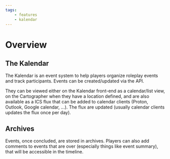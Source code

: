 ```yaml
---
tags:
    - features
    - kalendar
---
```


# Overview

## The Kalendar

The Kalendar is an event system to help players organize roleplay events and track participants. Events can be created/updated via the API.

They can be viewed either on the Kalendar front-end as a calendar/list view, on the Cartographer when they have a location defined, and are also available as a ICS flux that can be added to calendar clients (Proton, Outlook, Google calendar, ...). The flux are updated (usually calendar clients updates the flux once per day).

## Archives

Events, once concluded, are stored in archives. Players can also add comments to events that are over (especially things like event summary), that will be accessible in the timeline.
